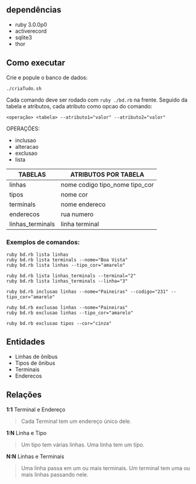 ## dependências

- ruby 3.0.0p0
- activerecord
- sqlite3
- thor

## Como executar

Crie e popule o banco de dados:

```
./criaTudo.sh
```

Cada comando deve ser rodado com `ruby ./bd.rb` na frente. Seguido da tabela e atributos, cada atributo como opcao do comando:

```
<operação> <tabela> --atributo1="valor" --atributo2="valor"
```

OPERAÇÕES:

- inclusao
- alteracao
- exclusao
- lista

| TABELAS          | ATRIBUTOS POR TABELA           |
| ---------------- | ------------------------------ |
| linhas           | nome codigo tipo_nome tipo_cor |
| tipos            | nome cor                       |
| terminals        | nome endereco                  |
| enderecos        | rua numero                     |
| linhas_terminals | linha terminal                 |

### Exemplos de comandos:

```
ruby bd.rb lista linhas
ruby bd.rb lista terminals --nome="Boa Vista"
ruby bd.rb lista linhas --tipo_cor="amarelo"

ruby bd.rb lista linhas_terminals --terminal="2"
ruby bd.rb lista linhas_terminals --linha="3"

ruby bd.rb inclusao linhas --nome="Paineiras" --codigo="231" --tipo_cor="amarelo"

ruby bd.rb exclusao linhas --nome="Paineiras"
ruby bd.rb exclusao linhas --tipo_cor="amarelo"

ruby bd.rb exclusao tipos --cor="cinza"
```

## Entidades

- Linhas de ônibus
- Tipos de ônibus
- Terminais
- Enderecos

## Relações

**1:1** Terminal e Endereço

> Cada Terminal tem um endereço único dele.

**1:N** Linha e Tipo

> Um tipo tem várias linhas.
> Uma linha tem um tipo.

**N:N** Linhas e Terminais

> Uma linha passa em um ou mais terminais.
> Um terminal tem uma ou mais linhas passando nele.
